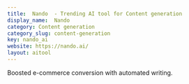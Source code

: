 ```yaml
---
title:  Nando  - Trending AI tool for Content generation
display_name:  Nando 
category: Content generation
category_slug: content-generation
key: nando_ai
website: https://nando.ai/
layout: aitool
---
```


Boosted e-commerce conversion with automated writing.
